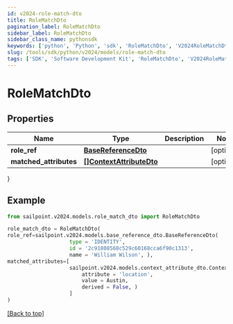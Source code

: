 ```yaml
---
id: v2024-role-match-dto
title: RoleMatchDto
pagination_label: RoleMatchDto
sidebar_label: RoleMatchDto
sidebar_class_name: pythonsdk
keywords: ['python', 'Python', 'sdk', 'RoleMatchDto', 'V2024RoleMatchDto'] 
slug: /tools/sdk/python/v2024/models/role-match-dto
tags: ['SDK', 'Software Development Kit', 'RoleMatchDto', 'V2024RoleMatchDto']
---
```


# RoleMatchDto


## Properties

Name | Type | Description | Notes
------------ | ------------- | ------------- | -------------
**role_ref** | [**BaseReferenceDto**](base-reference-dto) |  | [optional] 
**matched_attributes** | [**[]ContextAttributeDto**](context-attribute-dto) |  | [optional] 
}

## Example

```python
from sailpoint.v2024.models.role_match_dto import RoleMatchDto

role_match_dto = RoleMatchDto(
role_ref=sailpoint.v2024.models.base_reference_dto.BaseReferenceDto(
                    type = 'IDENTITY', 
                    id = '2c91808568c529c60168cca6f90c1313', 
                    name = 'William Wilson', ),
matched_attributes=[
                    sailpoint.v2024.models.context_attribute_dto.ContextAttributeDto(
                        attribute = 'location', 
                        value = Austin, 
                        derived = False, )
                    ]
)

```
[[Back to top]](#) 

